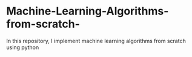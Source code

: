 # Machine-Learning-Algorithms-from-scratch-
In this repository, I implement machine learning algorithms from scratch using python 
